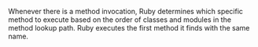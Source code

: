 Whenever there is a method invocation, Ruby determines which specific method to execute based on the order of classes and modules in the method lookup path. Ruby executes the first method it finds with the same name.